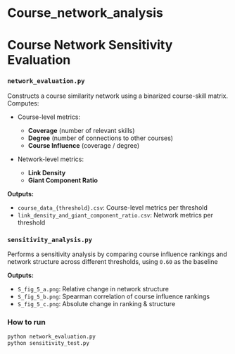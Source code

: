 # Course_network_analysis

# Course Network Sensitivity Evaluation

### `network_evaluation.py`

Constructs a course similarity network using a binarized course-skill matrix. Computes:

- Course-level metrics:
  - **Coverage** (number of relevant skills)
  - **Degree** (number of connections to other courses)
  - **Course Influence** (coverage / degree)

- Network-level metrics:
  - **Link Density**
  - **Giant Component Ratio**

**Outputs:**
- `course_data_{threshold}.csv`: Course-level metrics per threshold  
- `link_density_and_giant_component_ratio.csv`: Network metrics per threshold


### `sensitivity_analysis.py`

Performs a sensitivity analysis by comparing course influence rankings and network structure across different thresholds, using `0.60` as the baseline

**Outputs:**

- `S_fig_5_a.png`: Relative change in network structure  
- `S_fig_5_b.png`: Spearman correlation of course influence rankings  
- `S_fig_5_c.png`: Absolute change in ranking & structure

### How to run

   ```bash
   python network_evaluation.py
   python sensitivity_test.py

